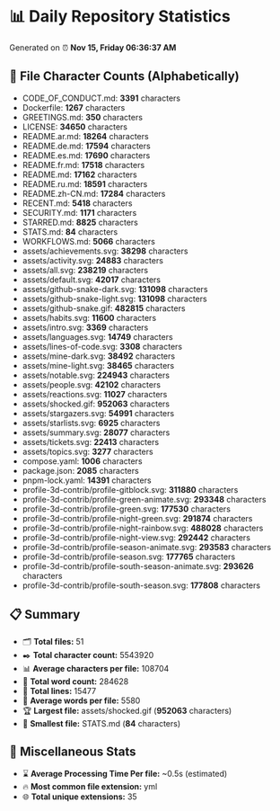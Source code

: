 # 📊 Daily Repository Statistics
Generated on ⏰ **Nov 15, Friday 06:36:37 AM**

## 📂 File Character Counts (Alphabetically)
- CODE_OF_CONDUCT.md: **3391** characters
- Dockerfile: **1267** characters
- GREETINGS.md: **350** characters
- LICENSE: **34650** characters
- README.ar.md: **18264** characters
- README.de.md: **17594** characters
- README.es.md: **17690** characters
- README.fr.md: **17518** characters
- README.md: **17162** characters
- README.ru.md: **18591** characters
- README.zh-CN.md: **17284** characters
- RECENT.md: **5418** characters
- SECURITY.md: **1171** characters
- STARRED.md: **8825** characters
- STATS.md: **84** characters
- WORKFLOWS.md: **5066** characters
- assets/achievements.svg: **38298** characters
- assets/activity.svg: **24883** characters
- assets/all.svg: **238219** characters
- assets/default.svg: **42017** characters
- assets/github-snake-dark.svg: **131098** characters
- assets/github-snake-light.svg: **131098** characters
- assets/github-snake.gif: **482815** characters
- assets/habits.svg: **11600** characters
- assets/intro.svg: **3369** characters
- assets/languages.svg: **14749** characters
- assets/lines-of-code.svg: **3308** characters
- assets/mine-dark.svg: **38492** characters
- assets/mine-light.svg: **38465** characters
- assets/notable.svg: **224943** characters
- assets/people.svg: **42102** characters
- assets/reactions.svg: **11027** characters
- assets/shocked.gif: **952063** characters
- assets/stargazers.svg: **54991** characters
- assets/starlists.svg: **6925** characters
- assets/summary.svg: **28077** characters
- assets/tickets.svg: **22413** characters
- assets/topics.svg: **3277** characters
- compose.yaml: **1006** characters
- package.json: **2085** characters
- pnpm-lock.yaml: **14391** characters
- profile-3d-contrib/profile-gitblock.svg: **311880** characters
- profile-3d-contrib/profile-green-animate.svg: **293348** characters
- profile-3d-contrib/profile-green.svg: **177530** characters
- profile-3d-contrib/profile-night-green.svg: **291874** characters
- profile-3d-contrib/profile-night-rainbow.svg: **488028** characters
- profile-3d-contrib/profile-night-view.svg: **292442** characters
- profile-3d-contrib/profile-season-animate.svg: **293583** characters
- profile-3d-contrib/profile-season.svg: **177765** characters
- profile-3d-contrib/profile-south-season-animate.svg: **293626** characters
- profile-3d-contrib/profile-south-season.svg: **177808** characters

## 📋 Summary
- 🗂️ **Total files:** 51
- ✒️ **Total character count:** 5543920
- 📊 **Average characters per file:** 108704
- 📝 **Total word count:** 284628
- 🧾 **Total lines:** 15477
- 📐 **Average words per file:** 5580
- 🏆 **Largest file:** assets/shocked.gif (**952063** characters)
- 🥉 **Smallest file:** STATS.md (**84** characters)

## 🌟 Miscellaneous Stats
- ⌛ **Average Processing Time Per file:** ~0.5s (estimated)
- 🔥 **Most common file extension:** yml
- 🌐 **Total unique extensions:** 35
